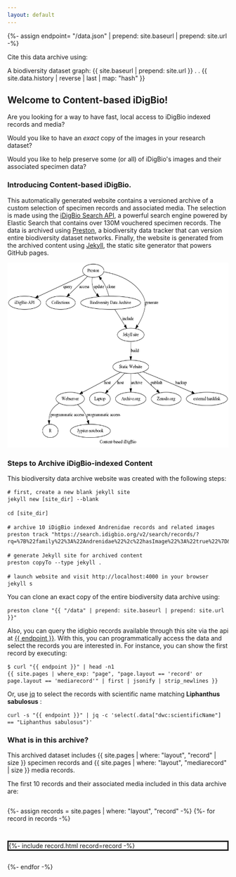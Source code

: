 ```yaml
---
layout: default
---
```

{%- assign endpoint= "/data.json" | prepend: site.baseurl | prepend: site.url -%}

Cite this data archive using:

A biodiversity dataset graph: {{ site.baseurl | prepend: site.url }} . <span id="year"/>. {{ site.data.history | reverse | last | map: "hash" }}

## Welcome to Content-based iDigBio! 

Are you looking for a way to have fast, local access to iDigBio indexed records and media?

Would you like to have an *exact* copy of the images in your research dataset? 

Would you like to help preserve some (or all) of iDigBio's images and their associated specimen data?

### Introducing Content-based iDigBio.

This automatically generated website contains a versioned archive of a custom selection of specimen records and associated media. The selection is made using the [iDigBio Search API](https://www.idigbio.org/wiki/index.php/IDigBio_API), a powerful search engine powered by Elastic Search that contains over 130M vouchered specimen records. The data is archived using [Preston](https://github.com/bio-guoda/preston), a biodiversity data tracker that can version entire biodiversity dataset networks. Finally, the website is generated from the archived content using [Jekyll](https://jekyllrb.com/), the static site generator that powers GitHub pages. 

<a href="assets/preston.dot.png"><img src="assets/preston.dot.png" style="height: 30em;"/></a>

### Steps to Archive iDigBio-indexed Content

This biodiversity data archive website was created with the following steps:

```
# first, create a new blank jekyll site
jekyll new [site_dir] --blank 

cd [site_dir]

# archive 10 iDigBio indexed Andrenidae records and related images
preston track "https://search.idigbio.org/v2/search/records/?rq=%7B%22family%22%3A%22Andrenidae%22%2c%22hasImage%22%3A%22true%22%7D&limit=10&offset=0" 

# generate Jekyll site for archived content
preston copyTo --type jekyll . 

# launch website and visit http://localhost:4000 in your browser
jekyll s 
``` 

You can clone an exact copy of the entire biodiversity data archive using:

```
preston clone "{{ "/data" | prepend: site.baseurl | prepend: site.url }}"
```

Also, you can query the idigbio records available through this site via the api at <a href="{{ endpoint }}">{{ endpoint }}</a>. With this, you can programmatically access the data and select the records you are interested in. For instance, you can show the first record by executing: 

```
$ curl "{{ endpoint }}" | head -n1 
{{ site.pages | where_exp: "page", "page.layout == 'record' or page.layout == 'mediarecord'" | first | jsonify | strip_newlines }}

```

Or, use [jq](https://stedolan.github.io/jq) to select the records with scientific name matching **Liphanthus sabulosus** :

```
curl -s "{{ endpoint }}" | jq -c 'select(.data["dwc:scientificName"] == "Liphanthus sabulosus")' 
```

### What is in this archive?

This archived dataset includes {{ site.pages | where: "layout", "record" | size }} specimen records and {{ site.pages | where: "layout", "mediarecord" | size }} media records. 

The first 10 records and their associated media included in this data archive are:

<div style="display: flex; flex-direction: column; row-gap: 2em;">
  
  {%- assign records = site.pages | where: "layout", "record" -%}
  {%- for record in records -%}
  <div style="display: flex; flex-align: column; border: solid;">
    {%- include record.html record=record -%}
  </div>
  {%- endfor -%}

</div>

